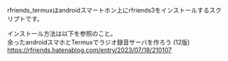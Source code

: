 rfriends_termuxはandroidスマートホン上にrfriends3をインストールするスクリプトです。  

  インストール方法は以下を参照のこと。  
余ったandroidスマホとTermuxでラジオ録音サーバを作ろう (12版)  
https://rfriends.hatenablog.com/entry/2023/07/18/210107  
